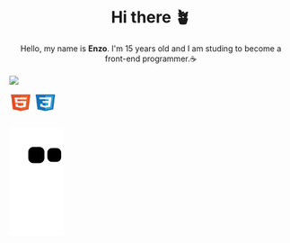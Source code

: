 <div>
  <h1 align="center">Hi there 🪴</h1>
  <p align="center">Hello, my name is <strong>Enzo</strong>. I'm 15 years old and I am studing to become a front-end programmer.☕</p>
</div>
<a href="https://github.com/paganoti/">
 <img align="center" src="https://github-readme-stats.vercel.app/api?username=paganoti&show_icons=true&theme=dark"/>
</a>

<div style="display: inline_block"><br>
  <img align="center" alt="Rafa-HTML" height="30" width="40" src="https://raw.githubusercontent.com/devicons/devicon/master/icons/html5/html5-original.svg">
  <img align="center" alt="Rafa-CSS" height="30" width="40" src="https://raw.githubusercontent.com/devicons/devicon/master/icons/css3/css3-original.svg">
  

 ##

   ![Snake animation](https://github.com/RicSilva9/RicSilva9/blob/output/github-contribution-grid-snake.svg)

  
  ##
 
